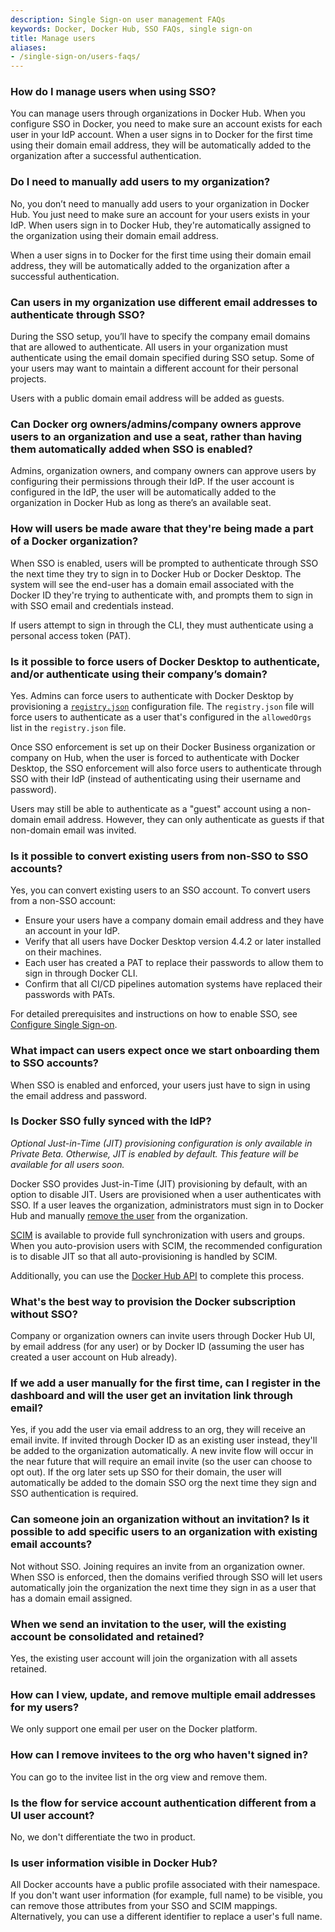 ```yaml
---
description: Single Sign-on user management FAQs
keywords: Docker, Docker Hub, SSO FAQs, single sign-on
title: Manage users
aliases:
- /single-sign-on/users-faqs/
---
```


### How do I manage users when using SSO?

You can manage users through organizations in Docker Hub. When you configure SSO in Docker, you need to make sure an account exists for each user in your IdP account. When a user signs in to Docker for the first time using their domain email address, they will be automatically added to the organization after a successful authentication.

### Do I need to manually add users to my organization?

No, you don’t need to manually add users to your organization in Docker Hub. You just need to make sure an account for your users exists in your IdP. When users sign in to Docker Hub, they're automatically assigned to the organization using their domain email address.

When a user signs in to Docker for the first time using their domain email address, they will be automatically added to the organization after a successful authentication.

### Can users in my organization use different email addresses to authenticate through SSO?

During the SSO setup, you’ll have to specify the company email domains that are allowed to authenticate. All users in your organization must authenticate using the email domain specified during SSO setup. Some of your users may want to maintain a different account for their personal projects.

Users with a public domain email address will be added as guests.

### Can Docker org owners/admins/company owners approve users to an organization and use a seat, rather than having them automatically added when SSO is enabled?

Admins, organization owners, and company owners can approve users by configuring their permissions through their IdP. If the user account is configured in the IdP, the user will be automatically added to the organization in Docker Hub as long as there’s an available seat.

### How will users be made aware that they're being made a part of a Docker organization?

When SSO is enabled, users will be prompted to authenticate through SSO the next time they try to sign in to Docker Hub or Docker Desktop. The system will see the end-user has a domain email associated with the Docker ID they're trying to authenticate with, and prompts them to sign in with SSO email and credentials instead.

If users attempt to sign in through the CLI, they must authenticate using a personal access token (PAT).

### Is it possible to force users of Docker Desktop to authenticate, and/or authenticate using their company’s domain?

Yes. Admins can force users to authenticate with Docker Desktop by provisioning a [`registry.json`](../../../security/for-admins/configure-sign-in.md) configuration file. The `registry.json` file will force users to authenticate as a user that's configured in the `allowedOrgs` list in the `registry.json` file.

Once SSO enforcement is set up on their Docker Business organization or company on Hub, when the user is forced to authenticate with Docker Desktop, the SSO enforcement will also force users to authenticate through SSO with their IdP (instead of authenticating using their username and password).

Users may still be able to authenticate as a "guest" account using a non-domain email address. However, they can only authenticate as guests if that non-domain email was invited.

### Is it possible to convert existing users from non-SSO to SSO accounts?

Yes, you can convert existing users to an SSO account. To convert users from a non-SSO account:

- Ensure your users have a company domain email address and they have an account in your IdP.
- Verify that all users have Docker Desktop version 4.4.2 or later installed on their machines.
- Each user has created a PAT to replace their passwords to allow them to sign in through Docker CLI.
- Confirm that all CI/CD pipelines automation systems have replaced their passwords with PATs.

For detailed prerequisites and instructions on how to enable SSO, see [Configure Single Sign-on](../../../security/for-admins/configure-sign-in.md).

### What impact can users expect once we start onboarding them to SSO accounts?

When SSO is enabled and enforced, your users just have to sign in using the email address and password.

### Is Docker SSO fully synced with the IdP?

_Optional Just-in-Time (JIT) provisioning configuration is only available in Private Beta. Otherwise, JIT is enabled by default. This feature will be available for all users soon._

Docker SSO provides Just-in-Time (JIT) provisioning by default, with an option to disable JIT. Users are provisioned when a user authenticates with SSO. If a user leaves the organization, administrators must sign in to Docker Hub and manually [remove the user](https://docs.docker.com/admin/organization/members/#remove-a-member-or-invitee) from the organization.

[SCIM](https://docs.docker.com/security/for-admins/scim/) is available to provide full synchronization with users and groups. When you auto-provision users with SCIM, the recommended configuration is to disable JIT so that all auto-provisioning is handled by SCIM.

Additionally, you can use the [Docker Hub API](/docker-hub/api/latest/) to complete this process.

### What's the best way to provision the Docker subscription without SSO?

Company or organization owners can invite users through Docker Hub UI, by email address (for any user) or by Docker ID (assuming the user has created a user account on Hub already).

### If we add a user manually for the first time, can I register in the dashboard and will the user get an invitation link through email?

Yes, if you add the user via email address to an org, they will receive an email invite. If invited through Docker ID as an existing user instead, they'll be added to the organization automatically. A new invite flow will occur in the near future that will require an email invite (so the user can choose to opt out). If the org later sets up SSO for their domain, the user will automatically be added to the domain SSO org the next time they sign and SSO authentication is required.

### Can someone join an organization without an invitation? Is it possible to add specific users to an organization with existing email accounts?

Not without SSO. Joining requires an invite from an organization owner. When SSO is enforced, then the domains verified through SSO will let users automatically join the organization the next time they sign in as a user that has a domain email assigned.

### When we send an invitation to the user, will the existing account be consolidated and retained?

Yes, the existing user account will join the organization with all assets retained.

### How can I view, update, and remove multiple email addresses for my users?

We only support one email per user on the Docker platform.

### How can I remove invitees to the org who haven't signed in?

You can go to the invitee list in the org view and remove them.

### Is the flow for service account authentication different from a UI user account?

No, we don't differentiate the two in product.

### Is user information visible in Docker Hub?

All Docker accounts have a public profile associated with their namespace. If you don't want user information (for example, full name) to be visible, you can remove those attributes from your SSO and SCIM mappings. Alternatively, you can use a different identifier to replace a user's full name.

